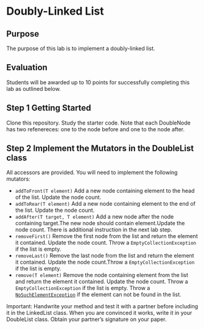# Doubly-Linked List

## Purpose
The purpose of this lab is to implement a doubly-linked list.

## Evaluation
Students will be awarded up to 10 points for successfully completing this lab as
outlined below.

## Step 1 Getting Started
Clone this repository. Study the starter code. Note that each DoubleNode has two
refenereces: one to the node before and one to the node after.

## Step 2 Implement the Mutators in the DoubleList class
All accessors are provided. You will need to implement the following mutators:
* ```addToFront(T element)``` Add a new node containing element to the head
of the list. Update the node count.
* ```addToRear(T element)``` Add a new node containing element to the end of
the list. Update the node count.
* ```addAfter(T target, T element)``` Add a new node after the node
containing target.The new node should contain element.Update the node count.
There is additional instruction in the next lab step.
* ```removeFirst()``` Remove the first node from the list and return the
element it contained. Update the node count. Throw a
```EmptyCollectionException``` if the list is empty.
* ```removeLast()``` Remove the last node from the list and return the
element it contained. Update the node count.Throw a
```EmptyCollectionException``` if the list is empty.
* ```remove(T element)``` Remove the node containing element from the list
and return the element it contained. Update the node count. Throw a
```EmptyCollectionException``` if the list is empty. Throw a
[```NoSuchElementException```](https://docs.oracle.com/javase/7/docs/api/java/util/NoSuchElementException.html)
if the element can not be found in the list.


Important: Handwrite your method and test it with a partner before including it
in the LinkedList class. When you are convinced it works, write it in your
DoubleList class. Obtain your partner’s signature on your paper.
